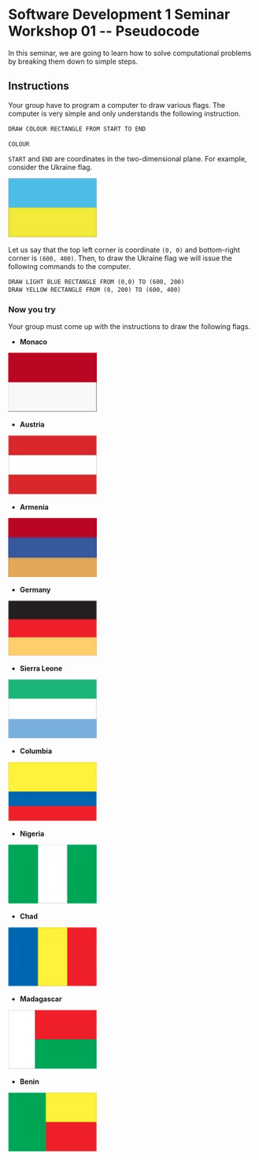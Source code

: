 # Software Development 1 Seminar Workshop 01 -- Pseudocode

In this seminar, we are going to learn how to solve computational problems by breaking them down to simple steps.

## Instructions

Your group have to program a computer to draw various flags. The computer is very simple and only understands the following instruction.

```
DRAW COLOUR RECTANGLE FROM START TO END
```

`COLOUR`

`START` and `END` are coordinates in the two-dimensional plane. For example, consider the Ukraine flag.

![image-20210331202934366](image-20210331202934366.png)

Let us say that the top left corner is coordinate `(0, 0)` and bottom-right corner is `(600, 400)`. Then, to draw the Ukraine flag we will issue the following commands to the computer.

```
DRAW LIGHT BLUE RECTANGLE FROM (0,0) TO (600, 200)
DRAW YELLOW RECTANGLE FROM (0, 200) TO (600, 400)
```

### Now you try

Your group must come up with the instructions to draw the following flags.

- **Monaco**

![image-20210331203839536](image-20210331203839536.png)

- **Austria**

![image-20210331203903372](image-20210331203903372.png)

- **Armenia**

![image-20210331203914773](image-20210331203914773.png)

- **Germany**

![image-20210331203924428](image-20210331203924428.png)

- **Sierra Leone**

![image-20210331203933042](image-20210331203933042.png)

- **Columbia**

![image-20210331203941828](image-20210331203941828.png)

- **Nigeria**

![image-20210331203951159](image-20210331203951159.png)

- **Chad**

![image-20210331204005331](image-20210331204005331.png)

- **Madagascar**

![image-20210331204014356](image-20210331204014356.png)

- **Benin**

![image-20210331204022849](image-20210331204022849.png)